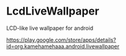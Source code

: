LcdLiveWallpaper
================

LCD-like live wallpaper for android

https://play.google.com/store/apps/details?id=org.kamehamehaaa.android.livewallpaper
